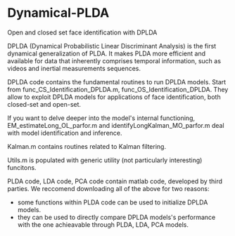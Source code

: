 # Dynamical-PLDA
Open and closed set face identification with DPLDA

DPLDA (Dynamical Probabilistic Linear Discriminant Analysis) is the first dynamical generalization of PLDA. 
It makes PLDA more efficient and available for data that inherently comprises temporal information, 
such as videos and inertial measurements sequences. 

DPLDA code contains the fundamental routines to run DPLDA models. 
  Start from func_CS_Identification_DPLDA.m, func_OS_Identification_DPLDA. 
  They allow to exploit DPLDA models for applications of face identification, both closed-set and open-set.

  If you want to delve deeper into the model's internal functioning,
  EM_estimateLong_OL_parfor.m and identifyLongKalman_MO_parfor.m deal with model identification and inference.

  Kalman.m contains routines related to Kalman filtering.

  Utils.m is populated with generic utility (not particularly interesting) funcitons.
  
PLDA code, LDA code, PCA code contain matlab code, developed by third parties.
  We reccomend downloading all of the above for two reasons:
  - some functions within PLDA code can be used to initialize DPLDA models.
  - they can be used to directly compare DPLDA models's performance with
  the one achieavable through PLDA, LDA, PCA models. 



